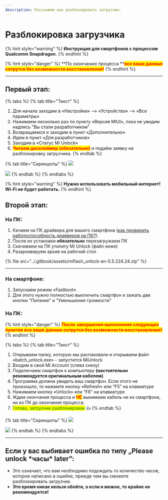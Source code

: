 ```yaml
---
description: Расскажем как разблокировать загрузчик.
---
```


# Разблокировка загрузчика

{% hint style="warning" %}
**Инструкция для смартфонов с процессом Qualcomm Snapdragon.**
{% endhint %}

{% hint style="danger" %}
**По окончанию процесса **<mark style="color:red;">**все ваши данные сотрутся без возможности восстановления!**</mark>
{% endhint %}

***

## Первый этап:

{% tabs %}
{% tab title="Текст" %}


1. Для начала заходим в «Настройки» --> «Устройство» --> «Все параметры»
2. Нажимаем несколько раз по пункту «Версия MIUI», пока не увидим надпись “Вы стали разработчиком”
3. Возвращаемся и заходим в пункт «Дополнительно»
4. Идем в пункт «Для разработчиков»
5. Заходим в «Статус Mi Unlock»
6. <mark style="color:red;">**Читаем дисклеймер (обязательно)**</mark> и подаём заявку на разблокировку загрузчика.
{% endtab %}

{% tab title="Скриншоты" %}
![](https://telegra.ph/file/d9b293c046b52997a6ef1.jpg)

![](https://telegra.ph/file/18b56f51da135860f70a7.jpg)
{% endtab %}
{% endtabs %}

{% hint style="warning" %}
**Нужно использовать мобильный интернет! Wi-Fi не будет работать.**
{% endhint %}

## Второй этап:

### **На ПК:**

1. Качаем на ПК драйвера для вашего смартфона ([как проверить работоспособность драйверов на ПК?](../inst/drivers-on-pc.md)).
2. После их установки **обязательно** перезагружаем ПК
3. Скачиваем на ПК утилиту Mi Unlock (файл ниже)
4. Разархивируем архив на рабочий стол

{% file src="../.gitbook/assets/miflash_unlock-en-5.5.224.24.zip" %}

****

### **На смартфоне:**

1. Запускаем режим «Fastboot»
2. Для этого нужно полностью выключить смартфон и зажать две кнопки "Питание" и "Уменьшение громкости"

### **На ПК:**

{% hint style="danger" %}
<mark style="color:red;">**После завершения выполнения следующих пунктов все ваши данные сотрутся без возможности восстановления!**</mark>
{% endhint %}

{% tabs %}
{% tab title="Текст" %}


1. Открываем папку, которую мы распаковали и открываем файл «batch\_unlock.exe» - запустится MiUnlock
2. Входим в свой Mi Account (слева снизу)
3. Подключаем смартфон к компьютеру **(настоятельно рекомендуется оригинальным кабелем)**
4. Программа должна увидеть ваш смартфон. Если этого не произошло, то нажмите кнопку «Refresh» или “F5” на клавиатуре
5. Нажимаем кнопку «Unlock» или “F6” на клавиатуре
6. Ждем окончания процесса и <mark style="color:red;">**НЕ**</mark> вынимаем кабель ни из смартфона, ни из ПК до окончания процесса.
7. <mark style="color:green;">Готово, загрузчик разблокирован</mark> 👍
{% endtab %}

{% tab title="Скриншоты" %}
![](https://telegra.ph/file/71fbd0fa784a54cf917be.jpg)

![](https://telegra.ph/file/1f8ff8f3fb5f7db50af09.jpg)
{% endtab %}
{% endtabs %}



***

## **Если у вас выбивает ошибка по типу „Please unlock \*часы\* later”:**

* Это означает, что вам необходимо подождать то количество часов, которое написано в ошибке, прежде чем вы сможете разблокировать загрузчик.
* **Это время никак нельзя обойти, а если и можно, то крайне не рекомендуется!**
